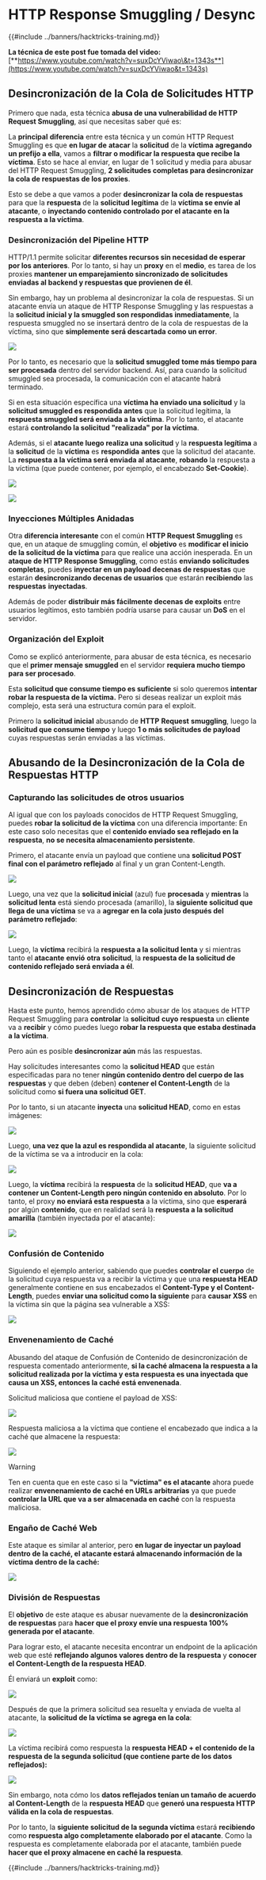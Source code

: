 # HTTP Response Smuggling / Desync

{{#include ../banners/hacktricks-training.md}}

**La técnica de este post fue tomada del video:** [**https://www.youtube.com/watch?v=suxDcYViwao\&t=1343s**](https://www.youtube.com/watch?v=suxDcYViwao&t=1343s)

## Desincronización de la Cola de Solicitudes HTTP

Primero que nada, esta técnica **abusa de una vulnerabilidad de HTTP Request Smuggling**, así que necesitas saber qué es:

La **principal** **diferencia** entre esta técnica y un común HTTP Request Smuggling es que **en lugar de** **atacar** la **solicitud** de la **víctima** **agregando un prefijo a ella**, vamos a **filtrar o modificar la respuesta que recibe la víctima**. Esto se hace al enviar, en lugar de 1 solicitud y media para abusar del HTTP Request Smuggling, **2 solicitudes completas para desincronizar la cola de respuestas de los proxies**.

Esto se debe a que vamos a poder **desincronizar la cola de respuestas** para que la **respuesta** de la **solicitud** **legítima** de la **víctima se envíe al atacante**, o **inyectando contenido controlado por el atacante en la respuesta a la víctima**.

### Desincronización del Pipeline HTTP

HTTP/1.1 permite solicitar **diferentes recursos sin necesidad de esperar por los anteriores**. Por lo tanto, si hay un **proxy** en el **medio**, es tarea de los proxies **mantener un emparejamiento sincronizado de solicitudes enviadas al backend y respuestas que provienen de él**.

Sin embargo, hay un problema al desincronizar la cola de respuestas. Si un atacante envía un ataque de HTTP Response Smuggling y las respuestas a la **solicitud inicial y la smuggled son respondidas inmediatamente**, la respuesta smuggled no se insertará dentro de la cola de respuestas de la víctima, sino que **simplemente será descartada como un error**.

![](<../images/image (633).png>)

Por lo tanto, es necesario que la **solicitud smuggled** **tome más tiempo para ser procesada** dentro del servidor backend. Así, para cuando la solicitud smuggled sea procesada, la comunicación con el atacante habrá terminado.

Si en esta situación específica una **víctima ha enviado una solicitud** y la **solicitud smuggled es respondida antes** que la solicitud legítima, la **respuesta smuggled será enviada a la víctima**. Por lo tanto, el atacante estará **controlando la solicitud "realizada" por la víctima**.

Además, si el **atacante luego realiza una solicitud** y la **respuesta legítima** a la **solicitud** de la **víctima** es **respondida** **antes** que la solicitud del atacante. La **respuesta a la víctima será enviada al atacante**, **robando** la respuesta a la víctima (que puede contener, por ejemplo, el encabezado **Set-Cookie**).

![](<../images/image (1020).png>)

![](<../images/image (719).png>)

### Inyecciones Múltiples Anidadas

Otra **diferencia interesante** con el común **HTTP Request Smuggling** es que, en un ataque de smuggling común, el **objetivo** es **modificar el inicio de la solicitud de la víctima** para que realice una acción inesperada. En un **ataque de HTTP Response Smuggling**, como estás **enviando solicitudes completas**, puedes **inyectar en un payload decenas de respuestas** que estarán **desincronizando decenas de usuarios** que estarán **recibiendo** las **respuestas** **inyectadas**.

Además de poder **distribuir más fácilmente decenas de exploits** entre usuarios legítimos, esto también podría usarse para causar un **DoS** en el servidor.

### Organización del Exploit

Como se explicó anteriormente, para abusar de esta técnica, es necesario que el **primer mensaje smuggled** en el servidor **requiera mucho tiempo para ser procesado**.

Esta **solicitud que consume tiempo es suficiente** si solo queremos **intentar robar la respuesta de la víctima.** Pero si deseas realizar un exploit más complejo, esta será una estructura común para el exploit.

Primero la **solicitud inicial** abusando de **HTTP** **Request** **smuggling**, luego la **solicitud que consume tiempo** y luego **1 o más solicitudes de payload** cuyas respuestas serán enviadas a las víctimas.

## Abusando de la Desincronización de la Cola de Respuestas HTTP

### Capturando las solicitudes de otros usuarios <a href="#capturing-other-users-requests" id="capturing-other-users-requests"></a>

Al igual que con los payloads conocidos de HTTP Request Smuggling, puedes **robar la solicitud de la víctima** con una diferencia importante: En este caso solo necesitas que el **contenido enviado sea reflejado en la respuesta**, **no se necesita almacenamiento persistente**.

Primero, el atacante envía un payload que contiene una **solicitud POST final con el parámetro reflejado** al final y un gran Content-Length.

![](<../images/image (1053).png>)

Luego, una vez que la **solicitud inicial** (azul) fue **procesada** y **mientras** la **solicitud lenta** está siendo procesada (amarillo), la **siguiente solicitud que llega de una víctima** se va a **agregar en la cola justo después del parámetro reflejado**:

![](<../images/image (794).png>)

Luego, la **víctima** recibirá la **respuesta a la solicitud lenta** y si mientras tanto el **atacante** **envió** **otra** **solicitud**, la **respuesta de la solicitud de contenido reflejado será enviada a él**.

## Desincronización de Respuestas

Hasta este punto, hemos aprendido cómo abusar de los ataques de HTTP Request Smuggling para **controlar** la **solicitud** **cuyo** **respuesta** un **cliente** va a **recibir** y cómo puedes luego **robar la respuesta que estaba destinada a la víctima**.

Pero aún es posible **desincronizar aún** más las respuestas.

Hay solicitudes interesantes como la **solicitud HEAD** que están especificadas para no tener **ningún contenido dentro del cuerpo de las respuestas** y que deben (deben) **contener el Content-Length** de la solicitud como **si fuera una solicitud GET**.

Por lo tanto, si un atacante **inyecta** una **solicitud HEAD**, como en estas imágenes:

![](<../images/image (1107).png>)

Luego, **una vez que la azul es respondida al atacante**, la siguiente solicitud de la víctima se va a introducir en la cola:

![](<../images/image (999).png>)

Luego, la **víctima** recibirá la **respuesta** de la **solicitud HEAD**, que **va a contener un Content-Length pero ningún contenido en absoluto**. Por lo tanto, el proxy **no enviará esta respuesta** a la víctima, sino que **esperará** por algún **contenido**, que en realidad será la **respuesta a la solicitud amarilla** (también inyectada por el atacante):

![](<../images/image (735).png>)

### Confusión de Contenido

Siguiendo el ejemplo anterior, sabiendo que puedes **controlar el cuerpo** de la solicitud cuya respuesta va a recibir la víctima y que una **respuesta HEAD** generalmente contiene en sus encabezados el **Content-Type y el Content-Length**, puedes **enviar una solicitud como la siguiente** para **causar XSS** en la víctima sin que la página sea vulnerable a XSS:

![](<../images/image (688).png>)

### Envenenamiento de Caché

Abusando del ataque de Confusión de Contenido de desincronización de respuesta comentado anteriormente, **si la caché almacena la respuesta a la solicitud realizada por la víctima y esta respuesta es una inyectada que causa un XSS, entonces la caché está envenenada**.

Solicitud maliciosa que contiene el payload de XSS:

![](<../images/image (614).png>)

Respuesta maliciosa a la víctima que contiene el encabezado que indica a la caché que almacene la respuesta:

![](<../images/image (566).png>)

> [!WARNING]
> Ten en cuenta que en este caso si la **"víctima" es el atacante** ahora puede realizar **envenenamiento de caché en URLs arbitrarias** ya que puede **controlar la URL que va a ser almacenada en caché** con la respuesta maliciosa.

### Engaño de Caché Web

Este ataque es similar al anterior, pero **en lugar de inyectar un payload dentro de la caché, el atacante estará almacenando información de la víctima dentro de la caché:**

![](<../images/image (991).png>)

### División de Respuestas

El **objetivo** de este ataque es abusar nuevamente de la **desincronización de respuestas** para **hacer que el proxy envíe una respuesta 100% generada por el atacante**.

Para lograr esto, el atacante necesita encontrar un endpoint de la aplicación web que esté **reflejando algunos valores dentro de la respuesta** y **conocer el Content-Length de la respuesta HEAD**.

Él enviará un **exploit** como:

![](<../images/image (911).png>)

Después de que la primera solicitud sea resuelta y enviada de vuelta al atacante, la **solicitud de la víctima se agrega en la cola**:

![](<../images/image (737).png>)

La víctima recibirá como respuesta la **respuesta HEAD + el contenido de la respuesta de la segunda solicitud (que contiene parte de los datos reflejados):**

![](<../images/image (356).png>)

Sin embargo, nota cómo los **datos reflejados tenían un tamaño de acuerdo al Content-Length** de la **respuesta HEAD** que **generó una respuesta HTTP válida en la cola de respuestas**.

Por lo tanto, la **siguiente solicitud de la segunda víctima** estará **recibiendo** como **respuesta algo completamente elaborado por el atacante**. Como la respuesta es completamente elaborada por el atacante, también puede **hacer que el proxy almacene en caché la respuesta**.

{{#include ../banners/hacktricks-training.md}}
